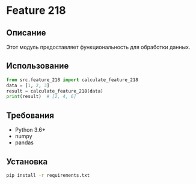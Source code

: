 # Feature 218
## Описание
Этот модуль предоставляет функциональность для обработки данных.
## Использование
```python
from src.feature_218 import calculate_feature_218
data = [1, 2, 3]
result = calculate_feature_218(data)
print(result)  # [2, 4, 6]
```
## Требования
- Python 3.6+
- numpy
- pandas
## Установка
```bash
pip install -r requirements.txt
```